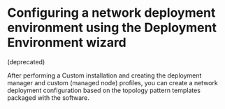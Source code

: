 # Configuring a network deployment environment using the Deployment Environment wizard
(deprecated)

After performing a Custom installation
and creating the deployment manager and custom (managed node) profiles,
you can create a network deployment configuration based on the topology
pattern templates packaged with the software.